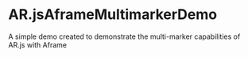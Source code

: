 # AR.jsAframeMultimarkerDemo
A simple demo created to demonstrate the multi-marker capabilities of AR.js with Aframe
